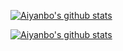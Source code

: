 [![Aiyanbo's github stats](https://github-profile-trophy.vercel.app/?username=aiyanbo&margin-w=25)](https://github.com/aiyanbo)

[![Aiyanbo's github stats](https://github-readme-stats.vercel.app/api?username=aiyanbo&show_icons=true&include_all_commits=true&count_private=true&bg_color=30,e96443,904e95&title_color=fff&text_color=fff)](https://github.com/aiyanbo)
